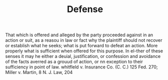 ---
title: Defense
letter: D
permalink: "/definitions/bld-defense.html"
body: That which is offered and alleged by the party proceeded against in an action
  or suit, as a reasou in law or fact why the plaintiff should not recover or establish
  what he seeks; what is put forward to defeat an action. More properly what is sufficient
  when offered for this purpose. In el-ther of these senses it may he either a deuial,
  justification, or confession and avoidance of the facts averred as a grouud of action,
  or nn exception to their sufficiency in point of law. whitfleld v. Insurance Co.
  (C. C.) 125 Fed. 270; Miller v. Martin, 8 N. J. Law, 204
published_at: '2018-07-07'
source: Black's Law Dictionary 2nd Ed (1910)
layout: post
---